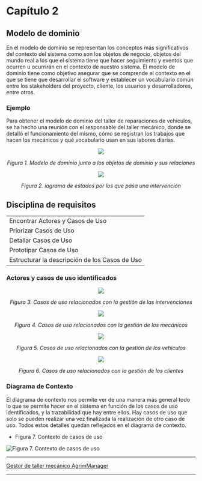 # Capítulo 2

## Modelo de dominio
En el modelo de dominio se representan los conceptos más significativos del contexto del sistema como son los objetos de negocio, objetos del mundo real a los que el sistema tiene que hacer seguimiento y eventos que ocurren u ocurrirán en el contexto de nuestro sistema. El modelo de dominio tiene como objetivo asegurar que se comprende el contexto en el que se tiene que desarrollar el software y establecer un vocabulario común entre los stakeholders del proyecto, cliente, los usuarios y desarrolladores, entre otros.

### Ejemplo
Para obtener el modelo de dominio del taller de reparaciones de vehículos, se ha hecho una reunión con el responsable del taller mecánico, donde se detalló el funcionamiento del mismo, cómo se registran los trabajos que hacen los mecánicos y qué vocabulario usan en sus labores diarias.

<p align="center">
  <img src="https://user-images.githubusercontent.com/22343642/226901522-95543eba-9204-4cbf-8344-11fc196ed6c0.png" />
</p>
<div align="center">
  <em>Figura 1. Modelo de dominio junto a los objetos de dominio y sus relaciones</em>
</div>

<p align="center">
  <img src="https://user-images.githubusercontent.com/22343642/226903056-48c5bc17-cba7-4fd3-88c9-a40d23616af1.png" />
</p>
<div align="center">
  <em>Figura 2. iagrama de estados por los que pasa una intervención</em>
</div>

## Disciplina de requisitos
<table>
 <tbody>
	<tr>
		<td>Encontrar Actores y Casos de Uso</td>
	</tr>
	<tr>
		<td>Priorizar Casos de Uso</td>
	</tr>
	<tr>
		<td>Detallar Casos de Uso</td>
	</tr>
	<tr>
		<td>Prototipar Casos de Uso</td>
	</tr>
	<tr>
		<td>Estructurar la descripción de los Casos de Uso</td>
	</tr>
 </tbody>
</table>

### Actores y casos de uso identificados

<p align="center">
  <img src="https://user-images.githubusercontent.com/22343642/226904201-b239a26c-31e6-4403-af75-c3126b204f74.png" />
</p>
<div align="center">
  <em>Figura 3. Casos de uso relacionados con la gestión de las intervenciones</em>
</div>

<p align="center">
  <img src="https://user-images.githubusercontent.com/22343642/226904323-03dd3e03-68f8-4f6c-951f-dfad54957255.png" />
</p>
<div align="center">
  <em>Figura 4. Casos de uso relacionados con la gestión de los mecánicos</em>
</div>

<p align="center">
  <img src="https://user-images.githubusercontent.com/22343642/226904360-b42041c6-2a80-4321-9337-f16c13f75d60.png" />
</p>
<div align="center">
  <em>Figura 5. Casos de uso relacionados con la gestión de los vehiculos</em>
</div>

<p align="center">
  <img src="https://user-images.githubusercontent.com/22343642/226904390-0b18d1d4-28ac-448d-92ed-3fc428f754d0.png" />
</p>
<div align="center">
  <em>Figura 6. Casos de uso relacionados con la gestión de los clientes</em>
</div>

### Diagrama de Contexto

El diagrama de contexto nos permite ver de una manera más general todo lo que se permite hacer en el sistema en función de los casos de uso identificados, y la trazabilidad que hay entre ellos. Hay casos de uso que solo se pueden realizar una vez finalizada la realización de otro caso de uso. Todos estos detalles quedan reflejados en el diagrama de contexto.

* Figura 7. Contexto de casos de uso

![Figura 7. Contexto de casos de uso](https://user-images.githubusercontent.com/22343642/226904785-9d476899-8937-4813-91b5-935f02f828db.png)

***
[Gestor de taller mecánico AgrimManager](https://www.notion.so/Gestor-de-taller-mec-nico-AgrimManager-a8d44826c2494e15bcb235fc1019938d#cd1d79dbac4146888d6f57438e934567)
***
